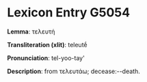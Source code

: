# Lexicon Entry G5054

**Lemma**: τελευτή

**Transliteration (xlit)**: teleutḗ

**Pronunciation**: tel-yoo-tay'

**Description**:
from τελευτάω; decease:--death.
